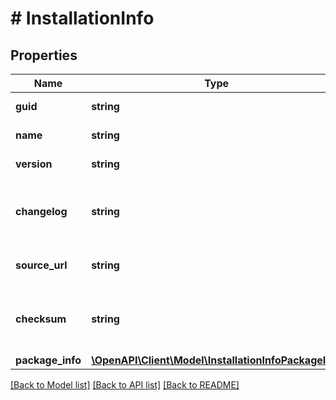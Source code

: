 # # InstallationInfo

## Properties

Name | Type | Description | Notes
------------ | ------------- | ------------- | -------------
**guid** | **string** | Gets or sets the Id. | [optional]
**name** | **string** | Gets or sets the name. | [optional]
**version** | **string** | Gets or sets the version. | [optional]
**changelog** | **string** | Gets or sets the changelog for this version. | [optional]
**source_url** | **string** | Gets or sets the source URL. | [optional]
**checksum** | **string** | Gets or sets a checksum for the binary. | [optional]
**package_info** | [**\OpenAPI\Client\Model\InstallationInfoPackageInfo**](InstallationInfoPackageInfo.md) |  | [optional]

[[Back to Model list]](../../README.md#models) [[Back to API list]](../../README.md#endpoints) [[Back to README]](../../README.md)

